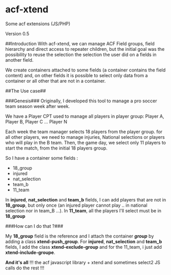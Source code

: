 # acf-xtend
Some acf extensions (JS/PHP)

Version 0.5

##Introduction
With acf-xtend, we can manage ACF Field groups, field hierarchy and direct access to repeater children, but the initial goal was the possibility to reuse the selection the selection the user did on a fields in another field.

We create containers attached to some fields (a container contains the field content) and, on other fields it is possible to select only data from a container or all other that are not in a container.

##The Use case## 

###Genesis###
Originally, I developed this tool to manage a pro soccer team season week after week. 

We have a Player CPT used to manage all players in player group: Player A, Player B, Player C ... Player N

Each week the team manager selects 18 players from the player group. for all other players, we need to manage injuries, National selections or players who will play in the B team.
 Then, the game day,  we select only 11 players to start the match, from the initial 18 players group.
 
So I have a container some fields :
 - 18_group
 - injured
 - nat_selection
 - team_b
 - 11_team
 
 In **injured**, **nat_selection** and **team_b** fields, I can add players that are not in **18_group**, but only once (an injured player cannot play .. in national selection nor in team_B ...).
 In **11_team**, all the players I'll select must be in **18_group**
 
###How can I do that ?###

My **18_group** field is the reference and I attach the container ***group*** by adding a class **xtend-push_group**.
For  **injured**, **nat_selection** and **team_b** fields, I add the class **xtend-exclude-group** and for the 11_team, i just add **xtend-include-groupe**. 

**And it's all** !!! the acf javascript library + xtend and sometimes select2 JS calls do the rest !!!

  
 
 
 

